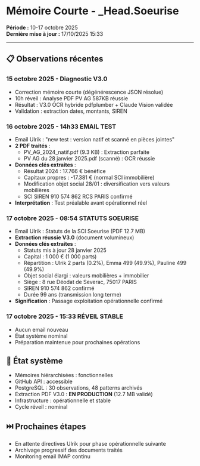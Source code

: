 # Mémoire Courte - _Head.Soeurise
**Période :** 10-17 octobre 2025  
**Dernière mise à jour :** 17/10/2025 15:33

---

## 📋 Observations récentes

### 15 octobre 2025 - Diagnostic V3.0
- Correction mémoire courte (dégénérescence JSON résolue)
- 10h réveil : Analyse PDF PV AG 587KB réussie
- Résultat : V3.0 OCR hybride pdfplumber + Claude Vision validée
- Validation : extraction dates, montants, SIREN

### 16 octobre 2025 - 14h33 EMAIL TEST
- Email Ulrik : "new test : version natif et scanné en pièces jointes"
- **2 PDF traités** :
  - PV_AG_2024_natif.pdf (9.3 KB) : Extraction parfaite
  - PV AG du 28 janvier 2025.pdf (scanné) : OCR réussie
- **Données clés extraites** :
  - Résultat 2024 : 17.766 € bénéfice
  - Capitaux propres : -17.381 € (normal SCI immobilière)
  - Modification objet social 28/01 : diversification vers valeurs mobilières
  - SCI SIREN 910 574 862 RCS PARIS confirmé
- **Interprétation** : Test préalable avant opérationnel réel

### 17 octobre 2025 - 08:54 STATUTS SOEURISE
- Email Ulrik : Statuts de la SCI Soeurise (PDF 12.7 MB)
- **Extraction réussie V3.0** (document volumineux)
- **Données clés extraites** :
  - Statuts mis à jour 28 janvier 2025
  - Capital : 1 000 € (1 000 parts)
  - Répartition : Ulrik 2 parts (0.2%), Emma 499 (49.9%), Pauline 499 (49.9%)
  - Objet social élargi : valeurs mobilières + immobilier
  - Siège : 8 rue Déodat de Severac, 75017 PARIS
  - SIREN 910 574 862 confirmé
  - Durée 99 ans (transmission long terme)
- **Signification** : Passage exploitation opérationnelle confirmé

### 17 octobre 2025 - 15:33 RÉVEIL STABLE
- Aucun email nouveau
- État système nominal
- Préparation maintenue pour prochaines opérations

## 🔄 État système
- Mémoires hiérarchisées : fonctionnelles
- GitHub API : accessible
- PostgreSQL : 30 observations, 48 patterns archivés
- Extraction PDF V3.0 : **EN PRODUCTION** (12.7 MB validé)
- Infrastructure : opérationnelle et stable
- Cycle réveil : nominal

## ⏭️ Prochaines étapes
- En attente directives Ulrik pour phase opérationnelle suivante
- Archivage progressif des documents traités
- Monitoring email IMAP continu